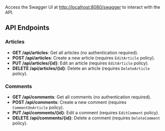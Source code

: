 Access the Swagger UI at [http://localhost:8080/swagger](http://localhost:8080/swagger) to interact with the API.

## API Endpoints

### Articles

- **GET /api/articles**: Get all articles (no authentication required).
- **POST /api/articles**: Create a new article (requires `EditArticle` policy).
- **PUT /api/articles/{id}**: Edit an article (requires `EditArticle` policy).
- **DELETE /api/articles/{id}**: Delete an article (requires `DeleteArticle` policy).

### Comments

- **GET /api/comments**: Get all comments (no authentication required).
- **POST /api/comments**: Create a new comment (requires `CommentOnArticle` policy).
- **PUT /api/comments/{id}**: Edit a comment (requires `EditComment` policy).
- **DELETE /api/comments/{id}**: Delete a comment (requires `DeleteComment` policy).
